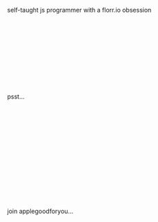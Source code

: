 self-taught js programmer with a florr.io obsession
<br>
<br>
<br>
<br>
<br>
<br>
<br>
<br>
<br>
<br>
<br>












psst...



<br>
<br>
<br>
<br>
<br>
<br>
<br>
<br>
<br>
<br>
<br>
<br>
<br>

















join applegoodforyou...

<!---
EricYuan26/EricYuan26 is a ✨ special ✨ repository because its `README.md` (this file) appears on your GitHub profile.
You can click the Preview link to take a look at your changes.
--->
